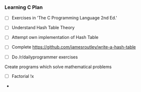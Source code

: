 ### Learning C Plan

- [ ] Exercises in 'The C Programming Language 2nd Ed.'

- [ ] Understand Hash Table Theory

- [ ] Attempt own implementation of Hash Table

- [ ] Complete https://github.com/jamesroutley/write-a-hash-table

- [ ] Do /r/dailyprogrammer exercises

Create programs which solve mathematical problems

- [ ] Factorial !x

- 
